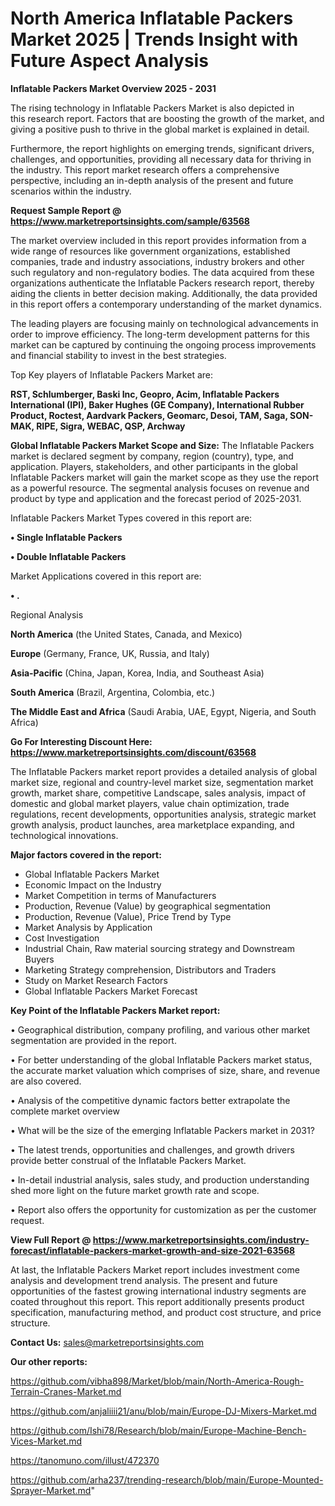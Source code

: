 # North America Inflatable Packers Market 2025 | Trends Insight with Future Aspect Analysis

<Strong> Inflatable Packers Market Overview 2025 - 2031</strong>

The rising technology in Inflatable Packers Market is also depicted in this research report. Factors that are boosting the growth of the market, and giving a positive push to thrive in the global market is explained in detail.

Furthermore, the report highlights on emerging trends, significant drivers, challenges, and opportunities, providing all necessary data for thriving in the industry. This report market research offers a comprehensive perspective, including an in-depth analysis of the present and future scenarios within the industry.

<strong>Request Sample Report @ <a href=https://www.marketreportsinsights.com/sample/63568>https://www.marketreportsinsights.com/sample/63568</a></strong>

The market overview included in this report provides information from a wide range of resources like government organizations, established companies, trade and industry associations, industry brokers and other such regulatory and non-regulatory bodies. The data acquired from these organizations authenticate the Inflatable Packers research report, thereby aiding the clients in better decision making. Additionally, the data provided in this report offers a contemporary understanding of the market dynamics.

The leading players are focusing mainly on technological advancements in order to improve efficiency. The long-term development patterns for this market can be captured by continuing the ongoing process improvements and financial stability to invest in the best strategies.

Top Key players of Inflatable Packers Market are:

<strong>RST, Schlumberger, Baski Inc, Geopro, Acim, Inflatable Packers International (IPI), Baker Hughes (GE Company), International Rubber Product, Roctest, Aardvark Packers, Geomarc, Desoi, TAM, Saga, SON-MAK, RIPE, Sigra, WEBAC, QSP, Archway</strong>

<strong><b>Global Inflatable Packers Market Scope and Size:</b></strong>
The Inflatable Packers market is declared segment by company, region (country), type, and application. Players, stakeholders, and other participants in the global Inflatable Packers market will gain the market scope as they use the report as a powerful resource. The segmental analysis focuses on revenue and product by type and application and the forecast period of 2025-2031.

Inflatable Packers Market Types covered in this report are:

<strong>• Single Inflatable Packers

• Double Inflatable Packers</strong>

Market Applications covered in this report are:

<strong>• .</strong> 

Regional Analysis

<strong>North America</strong> (the United States, Canada, and Mexico)

<strong>Europe</strong> (Germany, France, UK, Russia, and Italy)

<strong>Asia-Pacific</strong> (China, Japan, Korea, India, and Southeast Asia)

<strong>South America</strong> (Brazil, Argentina, Colombia, etc.)

<strong>The Middle East and Africa</strong> (Saudi Arabia, UAE, Egypt, Nigeria, and South Africa)

<strong>Go For Interesting Discount Here: <a href=https://www.marketreportsinsights.com/discount/63568>https://www.marketreportsinsights.com/discount/63568</a></strong>

The Inflatable Packers market report provides a detailed analysis of global market size, regional and country-level market size, segmentation market growth, market share, competitive Landscape, sales analysis, impact of domestic and global market players, value chain optimization, trade regulations, recent developments, opportunities analysis, strategic market growth analysis, product launches, area marketplace expanding, and technological innovations.

<strong><b>Major factors covered in the report:</b></strong>
<ul>
  <li>Global Inflatable Packers Market </li>
  <li>Economic Impact on the Industry</li>
  <li>Market Competition in terms of Manufacturers</li>
  <li>Production, Revenue (Value) by geographical segmentation</li>
  <li>Production, Revenue (Value), Price Trend by Type</li>
  <li>Market Analysis by Application</li>
  <li>Cost Investigation</li>
  <li>Industrial Chain, Raw material sourcing strategy and Downstream Buyers</li>
  <li>Marketing Strategy comprehension, Distributors and Traders</li>
  <li>Study on Market Research Factors</li>
  <li>Global Inflatable Packers Market Forecast</li>
</ul>

<strong><b>Key Point of the Inflatable Packers Market report:</b></strong>

• Geographical distribution, company profiling, and various other market segmentation are provided in the report.

• For better understanding of the global Inflatable Packers market status, the accurate market valuation which comprises of size, share, and revenue are also covered.

• Analysis of the competitive dynamic factors better extrapolate the complete market overview

• What will be the size of the emerging Inflatable Packers market in 2031?

• The latest trends, opportunities and challenges, and growth drivers provide better construal of the Inflatable Packers Market.

• In-detail industrial analysis, sales study, and production understanding shed more light on the future market growth rate and scope.

• Report also offers the opportunity for customization as per the customer request.

<strong><b>View Full Report @ <a href=https://www.marketreportsinsights.com/industry-forecast/inflatable-packers-market-growth-and-size-2021-63568>https://www.marketreportsinsights.com/industry-forecast/inflatable-packers-market-growth-and-size-2021-63568</a></b></strong>


At last, the Inflatable Packers Market report includes investment come analysis and development trend analysis. The present and future opportunities of the fastest growing international industry segments are coated throughout this report. This report additionally presents product specification, manufacturing method, and product cost structure, and price structure.

<strong>Contact Us:</strong>
sales@marketreportsinsights.com

<strong>Our other reports:</strong>

<a href=https://github.com/vibha898/Market/blob/main/North-America-Rough-Terrain-Cranes-Market.md>https://github.com/vibha898/Market/blob/main/North-America-Rough-Terrain-Cranes-Market.md</a>

<a href=https://github.com/anjaliiii21/anu/blob/main/Europe-DJ-Mixers-Market.md>https://github.com/anjaliiii21/anu/blob/main/Europe-DJ-Mixers-Market.md</a>

<a href=https://github.com/Ishi78/Research/blob/main/Europe-Machine-Bench-Vices-Market.md>https://github.com/Ishi78/Research/blob/main/Europe-Machine-Bench-Vices-Market.md</a>

<a href=https://tanomuno.com/illust/472370>https://tanomuno.com/illust/472370</a>

<a href=https://github.com/arha237/trending-research/blob/main/Europe-Mounted-Sprayer-Market.md>https://github.com/arha237/trending-research/blob/main/Europe-Mounted-Sprayer-Market.md</a>"
